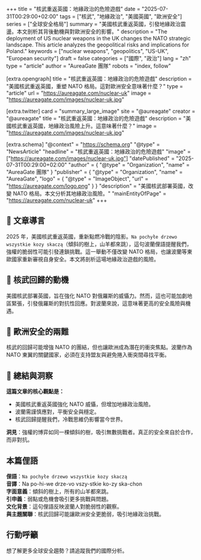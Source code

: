 +++
title = "核武重返英國：地緣政治的危險遊戲"
date = "2025-07-31T00:29:00+02:00"
tags = ["核武", "地緣政治", "美國英國", "歐洲安全"]
series = ["全球安全格局"]
summary = "美國核武重返英國，引發地緣政治震盪。本文剖析其背後動機與對歐洲安全的影響。"
description = "The deployment of US nuclear weapons in the UK changes the NATO strategic landscape. This article analyzes the geopolitical risks and implications for Poland."
keywords = ["nuclear weapons", "geopolitics", "US-UK", "European security"]
draft = false
categories = ["國際", "政治"]
lang = "zh"
type = "article"
author = "AureaGate 團隊"
robots = "index, follow"

[extra.opengraph]
title = "核武重返英國：地緣政治的危險遊戲"
description = "美國核武重返英國，重塑 NATO 格局。這對歐洲安全意味著什麼？"
type = "article"
url = "https://aureagate.com/nuclear-uk"
image = "https://aureagate.com/images/nuclear-uk.jpg"

[extra.twitter]
card = "summary_large_image"
site = "@aureagate"
creator = "@aureagate"
title = "核武重返英國：地緣政治的危險遊戲"
description = "美國核武重返英國，地緣政治風險上升。這意味著什麼？"
image = "https://aureagate.com/images/nuclear-uk.jpg"

[extra.schema]
"@context" = "https://schema.org"
"@type" = "NewsArticle"
"headline" = "核武重返英國：地緣政治的危險遊戲"
"image" = ["https://aureagate.com/images/nuclear-uk.jpg"]
"datePublished" = "2025-07-31T00:29:00+02:00"
"author" = { "@type" = "Organization", "name" = "AureaGate 團隊" }
"publisher" = { "@type" = "Organization", "name" = "AureaGate", "logo" = { "@type" = "ImageObject", "url" = "https://aureagate.com/logo.png" } }
"description" = "美國核武部署英國，改變 NATO 格局。本文分析其地緣政治風險。"
"mainEntityOfPage" = "https://aureagate.com/nuclear-uk"
+++


## 🧭 文章導言

2025 年，美國核武重返英國，重新點燃冷戰的陰影。`Na pochyłe drzewo wszystkie kozy skaczą`（傾斜的樹上，山羊都來跳），這句波蘭俚語提醒我們，強權的脆弱性可能引發連鎖挑戰。這一舉動不僅改變 NATO 格局，也讓波蘭等東歐國家重新審視自身安全。本文將剖析這場地緣政治遊戲的風險。

## 📌 核武回歸的動機

美國核武部署英國，旨在強化 NATO 對俄羅斯的威懾力。然而，這也可能加劇地區緊張，引發俄羅斯的對抗性回應。對波蘭來說，這意味著更高的安全風險與機遇。

## 📌 歐洲安全的兩難

核武的回歸可能增強 NATO 的團結，但也讓歐洲成為潛在的衝突焦點。波蘭作為 NATO 東翼的關鍵國家，必須在支持盟友與避免捲入衝突間尋找平衡。

## 💬 總結與洞察

**這篇文章的核心觀點是：**

- 美國核武重返英國強化 NATO 威懾，但增加地緣政治風險。
- 波蘭需謹慎應對，平衡安全與穩定。
- 核武回歸提醒我們，冷戰思維仍影響當今世界。

**洞見**：強權的博弈如同一棵傾斜的樹，吸引無數挑戰者。真正的安全來自於合作，而非對抗。

## 本篇俚語

**俚語**：`Na pochyłe drzewo wszystkie kozy skaczą`  
**音譯**：Na po-hi-we drze-vo vszy-stkie ko-zy ska-chon  
**字面意義**：傾斜的樹上，所有的山羊都來跳。  
**引申義**：弱點或危機會吸引更多挑戰與問題。  
**文化背景**：這句俚語反映波蘭人對脆弱性的觀察。  
**與主題關聯**：核武回歸可能讓歐洲安全更脆弱，吸引地緣政治挑戰。

## 行動呼籲

想了解更多全球安全趨勢？請追蹤我們的國際分析。